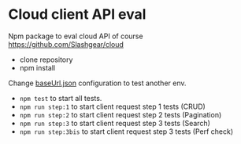 # Cloud client API eval

Npm package to eval cloud API of course https://github.com/Slashgear/cloud

* clone repository
* npm install

Change [baseUrl.json](baseUrl.json) configuration to test another env.

* `npm test` to start all tests.
* `npm run step:1` to start client request step 1 tests (CRUD)
* `npm run step:2` to start client request step 2 tests (Pagination)
* `npm run step:3` to start client request step 3 tests (Search)
* `npm run step:3bis` to start client request step 3 tests (Perf check)
